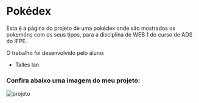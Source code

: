 # Pokédex

Esta é a página do projeto de uma pokédex onde são mostrados os pokemóns com os seus tipos, para a disciplina de WEB 1 do curso de ADS do IFPE.

O trabalho foi desenvolvido pelo aluno:

  * Talles Ian
  
 
 ### Confira abaixo uma imagem do meu projeto:
 
 

![projeto](https://user-images.githubusercontent.com/71418062/125025419-04130a80-e059-11eb-9f59-1b8eaa80a970.png)

 
 
  
